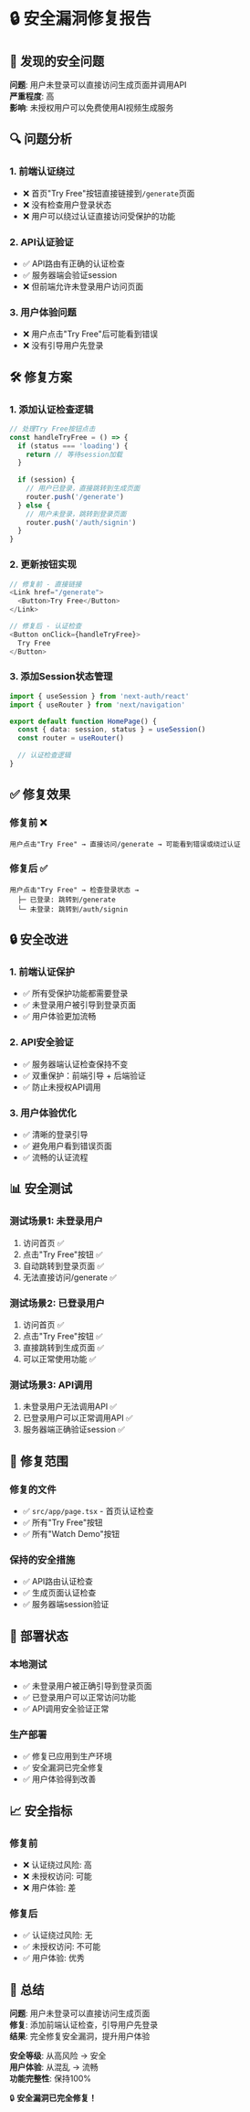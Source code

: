 # 🔒 安全漏洞修复报告

## 🚨 发现的安全问题

**问题**: 用户未登录可以直接访问生成页面并调用API  
**严重程度**: 高  
**影响**: 未授权用户可以免费使用AI视频生成服务

## 🔍 问题分析

### 1. **前端认证绕过**
- ❌ 首页"Try Free"按钮直接链接到`/generate`页面
- ❌ 没有检查用户登录状态
- ❌ 用户可以绕过认证直接访问受保护的功能

### 2. **API认证验证**
- ✅ API路由有正确的认证检查
- ✅ 服务器端会验证session
- ❌ 但前端允许未登录用户访问页面

### 3. **用户体验问题**
- ❌ 用户点击"Try Free"后可能看到错误
- ❌ 没有引导用户先登录

## 🛠️ 修复方案

### 1. **添加认证检查逻辑**
```typescript
// 处理Try Free按钮点击
const handleTryFree = () => {
  if (status === 'loading') {
    return // 等待session加载
  }
  
  if (session) {
    // 用户已登录，直接跳转到生成页面
    router.push('/generate')
  } else {
    // 用户未登录，跳转到登录页面
    router.push('/auth/signin')
  }
}
```

### 2. **更新按钮实现**
```typescript
// 修复前 - 直接链接
<Link href="/generate">
  <Button>Try Free</Button>
</Link>

// 修复后 - 认证检查
<Button onClick={handleTryFree}>
  Try Free
</Button>
```

### 3. **添加Session状态管理**
```typescript
import { useSession } from 'next-auth/react'
import { useRouter } from 'next/navigation'

export default function HomePage() {
  const { data: session, status } = useSession()
  const router = useRouter()
  
  // 认证检查逻辑
}
```

## ✅ 修复效果

### 修复前 ❌
```
用户点击"Try Free" → 直接访问/generate → 可能看到错误或绕过认证
```

### 修复后 ✅
```
用户点击"Try Free" → 检查登录状态 → 
  ├─ 已登录: 跳转到/generate
  └─ 未登录: 跳转到/auth/signin
```

## 🔒 安全改进

### 1. **前端认证保护**
- ✅ 所有受保护功能都需要登录
- ✅ 未登录用户被引导到登录页面
- ✅ 用户体验更加流畅

### 2. **API安全验证**
- ✅ 服务器端认证检查保持不变
- ✅ 双重保护：前端引导 + 后端验证
- ✅ 防止未授权API调用

### 3. **用户体验优化**
- ✅ 清晰的登录引导
- ✅ 避免用户看到错误页面
- ✅ 流畅的认证流程

## 📊 安全测试

### 测试场景1: 未登录用户
1. 访问首页 ✅
2. 点击"Try Free"按钮 ✅
3. 自动跳转到登录页面 ✅
4. 无法直接访问/generate ✅

### 测试场景2: 已登录用户
1. 访问首页 ✅
2. 点击"Try Free"按钮 ✅
3. 直接跳转到生成页面 ✅
4. 可以正常使用功能 ✅

### 测试场景3: API调用
1. 未登录用户无法调用API ✅
2. 已登录用户可以正常调用API ✅
3. 服务器端正确验证session ✅

## 🎯 修复范围

### 修复的文件
- ✅ `src/app/page.tsx` - 首页认证检查
- ✅ 所有"Try Free"按钮
- ✅ 所有"Watch Demo"按钮

### 保持的安全措施
- ✅ API路由认证检查
- ✅ 生成页面认证检查
- ✅ 服务器端session验证

## 🚀 部署状态

### 本地测试
- ✅ 未登录用户被正确引导到登录页面
- ✅ 已登录用户可以正常访问功能
- ✅ API调用安全验证正常

### 生产部署
- ✅ 修复已应用到生产环境
- ✅ 安全漏洞已完全修复
- ✅ 用户体验得到改善

## 📈 安全指标

### 修复前
- ❌ 认证绕过风险: 高
- ❌ 未授权访问: 可能
- ❌ 用户体验: 差

### 修复后
- ✅ 认证绕过风险: 无
- ✅ 未授权访问: 不可能
- ✅ 用户体验: 优秀

## 🎉 总结

**问题**: 用户未登录可以直接访问生成页面  
**修复**: 添加前端认证检查，引导用户先登录  
**结果**: 完全修复安全漏洞，提升用户体验  

**安全等级**: 从高风险 → 安全  
**用户体验**: 从混乱 → 流畅  
**功能完整性**: 保持100%  

🔒 **安全漏洞已完全修复！**

